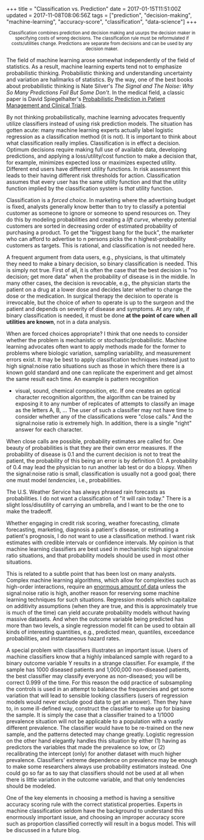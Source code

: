 +++
title = "Classification vs. Prediction"
date = 2017-01-15T11:51:00Z
updated = 2017-11-08T08:06:56Z
tags = ["prediction", "decision-making", "machine-learning", "accuracy-score", "classification", "data-science"]
+++

<div style="text-align:center"><small>
Classification combines prediction and decision making and usurps the
decision maker in specifying costs of wrong decisions. The
classification rule must be reformulated if costs/utilities change.
Predictions are separate from decisions and can be used by any decision
maker.
</small></div>

The field of machine learning arose somewhat independently of the field
of statistics.  As a result, machine learning experts tend not to
emphasize probabilistic thinking.  Probabilistic thinking and
understanding uncertainty and variation are hallmarks of statistics.  By
the way, one of the best books about probabilistic thinking is Nate
Silver's *The Signal and The Noise: Why So Many Predictions Fail But
Some Don't*.  In the medical field, a classic paper is David
Spiegelhalter's [Probabilistic Prediction in Patient Management and
Clinical Trials](http://www.citeulike.org/user/harrelfe/article/13264888).

By not thinking probabilistically, machine learning advocates frequently
utilize classifiers instead of using risk prediction models.  The
situation has gotten acute: many machine learning experts actually label
logistic regression as a classification method (it is not).  It is
important to think about what classification really implies.
 Classification is in effect a decision.   Optimum decisions require
making full use of available data, developing predictions, and applying
a loss/utility/cost function to make a decision that, for example,
minimizes expected loss or maximizes expected utility.  Different end
users have different utility functions.  In risk assessment this leads
to their having different risk thresholds for action.  Classification
assumes that every user has the same utility function and that the
utility function implied by the classification system is *that* utility
function.

Classification is a *forced choice*.  In marketing where the advertising
budget is fixed, analysts generally know better than to try to classify
a potential customer as someone to ignore or someone to spend resources
on.  They do this by modeling probabilities and creating a *lift curve*,
whereby potential customers are sorted in decreasing order of estimated
probability of purchasing a product.  To get the "biggest bang for the
buck", the marketer who can afford to advertise to n persons picks the n
highest-probability customers as targets.  This is rational, and
classification is not needed here.

A frequent argument from data users, e.g., physicians, is that
ultimately they need to make a binary decision, so binary classification
is needed.  This is simply not true.  First of all, it is often the case
that the best decision is "no decision; get more data" when the
probability of disease is in the middle.  In many other cases, the
decision is revocable, e.g., the physician starts the patient on a drug
at a lower dose and decides later whether to change the dose or the
medication.  In surgical therapy the decision to operate is irrevocable,
but the choice of *when* to operate is up to the surgeon and the patient
and depends on severity of disease and symptoms.  At any rate, if binary
classification is needed, it must be done **at the point of care when
all utilities are known**, not in a data analysis.

When are forced choices appropriate?  I think that one needs to consider
whether the problem is mechanistic or stochastic/probabilistic.  Machine
learning advocates often want to apply methods made for the former to
problems where biologic variation, sampling variability, and measurement
errors exist.  It may be best to apply classification techniques instead
just to high signal:noise ratio situations such as those in which there
there is a known gold standard and one can replicate the experiment and
get almost the same result each time.  An example is pattern recognition
- visual, sound, chemical composition, etc.  If one creates an optical
character recognition algorithm, the algorithm can be trained by
exposing it to any number of replicates of attempts to classify an image
as the letters A, B, ...   The user of such a classifier may not have
time to consider whether any of the classifications were "close calls."
 And the signal:noise ratio is extremely high. In addition, there is a
single "right" answer for each character.

When close calls are possible, probability estimates are called for.
 One beauty of probabilities is that they are their own error measures.
 If the probability of disease is 0.1 and the current decision is not to
treat the patient, the probability of this being an error is by
definition 0.1.  A probability of 0.4 may lead the physician to run
another lab test or do a biopsy. When the signal:noise ratio is small,
classification is usually not a good goal; there one must model
*tendencies*, i.e., probabilities.

The U.S. Weather Service has always phrased rain forecasts as
probabilities.  I do not want a classification of "it will rain today."
 There is a slight loss/disutility of carrying an umbrella, and I want
to be the one to make the tradeoff.

Whether engaging in credit risk scoring, weather forecasting, climate
forecasting, marketing, diagnosis a patient's disease, or estimating a
patient's prognosis, I do not want to use a classification method.  I
want risk estimates with credible intervals or confidence intervals.  My
opinion is that machine learning classifiers are best used in
mechanistic high signal:noise ratio situations, and that probability
models should be used in most other situations.

This is related to a subtle point that has been lost on many analysts.
 Complex machine learning algorithms, which allow for complexities such
as high-order interactions, require an [enormous amount of
data](http://www.citeulike.org/user/harrelfe/article/13467382) unless
the signal:noise ratio is high, another reason for reserving some
machine learning techniques for such situations.  Regression models
which capitalize on additivity assumptions (when they are true, and this
is approximately true is much of the time) can yield accurate
probability models without having massive datasets.  And when the
outcome variable being predicted has more than two levels, a single
regression model fit can be used to obtain all kinds of interesting
quantities, e.g., predicted mean, quantiles, exceedance probabilities,
and instantaneous hazard rates.

A special problem with classifiers illustrates an important issue.
 Users of machine classifiers know that a highly imbalanced sample with
regard to a binary outcome variable Y results in a strange classifier.
 For example, if the sample has 1000 diseased patients and 1,000,000
non-diseased patients, the best classifier may classify everyone as
non-diseased; you will be correct 0.999 of the time.  For this reason
the odd practice of subsampling the controls is used in an attempt to
balance the frequencies and get some variation that will lead to
sensible looking classifiers (users of regression models would never
exclude good data to get an answer).  Then they have to, in some
ill-defined way, construct the classifier to make up for biasing the
sample.  It is simply the case that a classifier trained to a 1/1000
prevalence situation will not be applicable to a population with a
vastly different prevalence.  The classifier would have to be re-trained
on the new sample, and the patterns detected may change greatly.
 Logistic regression on the other hand elegantly handles this situation
by either (1) having as predictors the variables that made the
prevalence so low, or (2) recalibrating the intercept (only) for another
dataset with much higher prevalence.  Classifiers' extreme dependence on
prevalence may be enough to make some researchers always use probability
estimators instead. One could go so far as to say that classifiers
should not be used at all when there is little variation in the outcome
variable, and that only tendencies should be modeled.

One of the key elements in choosing a method is having a sensitive
accuracy scoring rule with the correct statistical properties.  Experts
in machine classification seldom have the background to understand this
enormously important issue, and choosing an improper accuracy score such
as proportion classified correctly will result in a bogus model.  This
will be discussed in a future blog.



